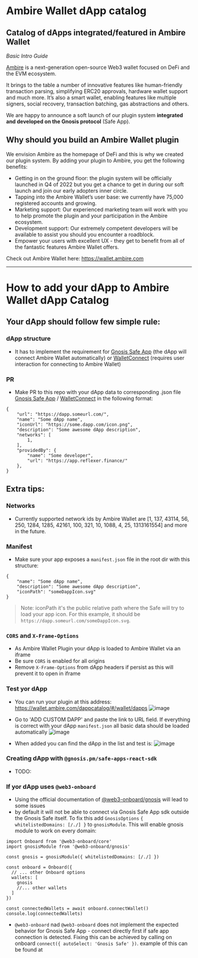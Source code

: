# Ambire Wallet dApp catalog
Catalog of dApps integrated/featured in Ambire Wallet
---


_Basic Intro Guide_

[Ambire](https://www.ambire.com/) is a next-generation open-source Web3 wallet focused on DeFi and the EVM ecosystem.

It brings to the table a number of innovative features like human-friendly transaction parsing, simplifying ERC20 approvals, hardware wallet support and much more. It’s also a smart wallet, enabling features like multiple signers, social recovery, transaction batching, gas abstractions and others.

We are happy to announce a soft launch of our plugin system **integrated and developed on the Gnosis protocol** (Safe App).


## Why should you build an Ambire Wallet plugin

We envision Ambire as the homepage of DeFi and this is why we created our plugin system. By adding your plugin to Ambire, you get the following benefits: 

- Getting in on the ground floor: the plugin system will be officially launched in Q4 of 2022 but you get a chance to get in during our soft launch and join our early adopters inner circle. 
- Tapping into the Ambire Wallet’s user base: we currently have 75,000 registered accounts and growing. 
- Marketing support: Our experienced marketing team will work with you to help promote the plugin and your participation in the Ambire ecosystem. 
- Development support: Our extremely competent developers will be available to assist you should you encounter a roadblock.
- Empower your users with excellent UX - they get to benefit from all of the fantastic features Ambire Wallet offers. 

Check out Ambire Wallet here: https://wallet.ambire.com

---

# How to add your dApp to Ambire Wallet dApp Catalog

## Your dApp should follow few simple rule:

### dApp structure
- It has to implement the requirement for [Gnosis Safe App](https://docs.gnosis-safe.io/build/sdks/safe-apps/get-started) (the dApp will connect Ambire Wallet automatically) or [WalletConnect](https://docs.walletconnect.com/quick-start/dapps/client) (requires user interaction for connecting to Ambire Wallet)

### PR
- Make PR to this repo with your dApp data to corresponding .json file [Gnosis Safe App](/src/catalogs/wallet-gnosis.applist.json) / [WalletConnect](/src/catalogs/wallet-walletconnect.applist.json) in the following format:

```
{
    "url": "https://dapp.someurl.com/",
    "name": "Some dApp name",
    "iconUrl": "https://some.dapp.com/icon.png",
    "description": "Some awesome dApp description",
    "networks": [
        1, 
    ],
    "providedBy": {
        "name": "Some developer",
        "url": "https://app.reflexer.finance/"
    },
}
  ```
## Extra tips:

### Networks
- Currently supported network ids by Ambire Wallet are [1, 137, 43114, 56, 250, 1284, 1285, 42161, 100, 321, 10, 1088, 4, 25, 1313161554] and more in the future.

### Manifest
- Make sure your app exposes a `manifest.json` file in the root dir with this structure:
```
{
    "name": "Some dApp name",
    "description": "Some awesome dApp description",
    "iconPath": "someDappIcon.svg"
}
```

> Note: iconPath it's the public relative path where the Safe will try to load your app icon. For this example, it should be `https://dapp.someurl.com/someDappIcon.svg`.
### `CORS` and `X-Frame-Options`
- As Ambire Wallet Plugin your dApp is loaded to Ambire Wallet via an iframe
- Be sure `CORS` is enabled for all origins
- Remove `X-Frame-Options` from dApp headers if persist as this will prevent it to open in iframe

### Test yor dApp
- You can run your plugin at this address: https://wallet.ambire.com/dappcatalog/#/wallet/dapps
![image](https://user-images.githubusercontent.com/10422618/187924428-291f8147-e9a4-4b5a-8caf-0612a317e2ab.png)

- Go to 'ADD CUSTOM DAPP' and paste the link to URL field. If everything is correct with your dApp `manifest.json` all basic data should be loaded automatically
![image](https://user-images.githubusercontent.com/10422618/187926581-5b14b28c-9ec2-4008-9a22-0f6b1527b949.png)

- When added you can find the dApp in the list and test is:
![image](https://user-images.githubusercontent.com/10422618/187954712-18dc3906-a183-4305-88a2-d522a7fa1ec9.png)

### Creating dApp with `@gnosis.pm/safe-apps-react-sdk`
- TODO:

### If yor dApp uses `@web3-onboard`
- Using the official documentation of [@web3-onboard/gnosis](https://docs.blocknative.com/onboard/gnosis) will lead to some issues
- by default it will not be able to connect via Gnosis Safe App sdk outside the Gnosis Safe itself. To fix this add `GnosisOptions` `{ whitelistedDomains: [/./] }` to `gnosisModule`. This will enable gnosis module to work on every domain:

```
import Onboard from '@web3-onboard/core'
import gnosisModule from '@web3-onboard/gnosis'

const gnosis = gnosisModule({ whitelistedDomains: [/./] })

const onboard = Onboard({
  // ... other Onboard options
  wallets: [
    gnosis
    //... other wallets
  ]
})

const connectedWallets = await onboard.connectWallet()
console.log(connectedWallets)
```
- `@web3-onboard` nad `@web3-onboard` does not implement the expected behavior for Gnosis Safe App - connect directly first if safe app connection is detected. Fixing this can be achieved by calling on onboard `connect({ autoSelect: 'Gnosis Safe' })`. example of this can be found at 
